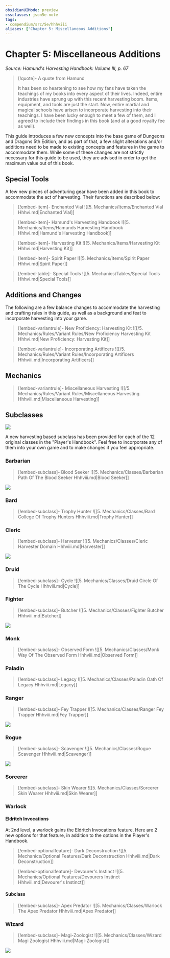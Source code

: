 ```yaml
---
obsidianUIMode: preview
cssclasses: json5e-note
tags:
- compendium/src/5e/hhhviii
aliases: ["Chapter 5: Miscellaneous Additions"]
---
```

# Chapter 5: Miscellaneous Additions
*Source: Hamund's Harvesting Handbook: Volume III, p. 67* 

> [!quote]- A quote from Hamund  
> 
> It has been so heartening to see how my fans have taken the teachings of my books into every aspect of their lives. Indeed, entire industries have sprung up with this recent harvesting boom. Items, equipment, and tools are just the start. Now, entire martial and magical schools have arisen to incorporate harvesting into their teachings. I have been lucky enough to meet a few of them, and I agreed to include their findings in this book (and at a good royalty fee as well).

This guide introduces a few new concepts into the base game of Dungeons and Dragons 5th Edition, and as part of that, a few slight alterations and/or additions need to be made to existing concepts and features in the game to accommodate them. While some of these changes are not strictly necessary for this guide to be used, they are advised in order to get the maximum value out of this book.

## Special Tools

A few new pieces of adventuring gear have been added in this book to accommodate the act of harvesting. Their functions are described below:

> [!embed-item]- Enchanted Vial
> ![[5. Mechanics/Items/Enchanted Vial Hhhvi.md\|Enchanted Vial]]

> [!embed-item]- Hamund's Harvesting Handbook
> ![[5. Mechanics/Items/Hamunds Harvesting Handbook Hhhvi.md\|Hamund's Harvesting Handbook]]

> [!embed-item]- Harvesting Kit
> ![[5. Mechanics/Items/Harvesting Kit Hhhvi.md\|Harvesting Kit]]

> [!embed-item]- Spirit Paper
> ![[5. Mechanics/Items/Spirit Paper Hhhvi.md\|Spirit Paper]]

> [!embed-table]- Special Tools
> ![[5. Mechanics/Tables/Special Tools Hhhvi.md\|Special Tools]]

## Additions and Changes

The following are a few balance changes to accommodate the harvesting and crafting rules in this guide, as well as a background and feat to incorporate harvesting into your game.

> [!embed-variantrule]- New Proficiency: Harvesting Kit
> ![[/5. Mechanics/Rules/Variant Rules/New Proficiency Harvesting Kit Hhhvi.md\|New Proficiency: Harvesting Kit]]

> [!embed-variantrule]- Incorporating Artificers
> ![[/5. Mechanics/Rules/Variant Rules/Incorporating Artificers Hhhviii.md\|Incorporating Artificers]]

## Mechanics

> [!embed-variantrule]- Miscellaneous Harvesting
> ![[/5. Mechanics/Rules/Variant Rules/Miscellaneous Harvesting Hhhviii.md\|Miscellaneous Harvesting]]

## Subclasses

![](https://raw.githubusercontent.com/TheGiddyLimit/homebrew/master/_img/HHH/HHHVIII/Subclasses.webp#center)

A new harvesting based subclass has been provided for each of the 12 original classes in the "Player's Handbook". Feel free to incorporate any of them into your own game and to make changes if you feel appropriate.

### Barbarian

> [!embed-subclass]- Blood Seeker
> ![[5. Mechanics/Classes/Barbarian Path Of The Blood Seeker Hhhviii.md\|Blood Seeker]]

![](https://raw.githubusercontent.com/TheGiddyLimit/homebrew/master/_img/HHH/HHHVIII/PathoftheBloodSeeker.webp#center)

### Bard

> [!embed-subclass]- Trophy Hunter
> ![[5. Mechanics/Classes/Bard College Of Trophy Hunters Hhhviii.md\|Trophy Hunter]]

### Cleric

> [!embed-subclass]- Harvester
> ![[5. Mechanics/Classes/Cleric Harvester Domain Hhhviii.md\|Harvester]]

![](https://raw.githubusercontent.com/TheGiddyLimit/homebrew/master/_img/HHH/HHHVIII/HarvesterDomain.webp#center)

### Druid

> [!embed-subclass]- Cycle
> ![[5. Mechanics/Classes/Druid Circle Of The Cycle Hhhviii.md\|Cycle]]

### Fighter

> [!embed-subclass]- Butcher
> ![[5. Mechanics/Classes/Fighter Butcher Hhhviii.md\|Butcher]]

![](https://raw.githubusercontent.com/TheGiddyLimit/homebrew/master/_img/HHH/HHHVIII/Butcher.webp#center)

### Monk

> [!embed-subclass]- Observed Form
> ![[5. Mechanics/Classes/Monk Way Of The Observed Form Hhhviii.md\|Observed Form]]

### Paladin

> [!embed-subclass]- Legacy
> ![[5. Mechanics/Classes/Paladin Oath Of Legacy Hhhviii.md\|Legacy]]

### Ranger

> [!embed-subclass]- Fey Trapper
> ![[5. Mechanics/Classes/Ranger Fey Trapper Hhhviii.md\|Fey Trapper]]

![](https://raw.githubusercontent.com/TheGiddyLimit/homebrew/master/_img/HHH/HHHVIII/FeyTrapper.webp#center)

### Rogue

> [!embed-subclass]- Scavenger
> ![[5. Mechanics/Classes/Rogue Scavenger Hhhviii.md\|Scavenger]]

![](https://raw.githubusercontent.com/TheGiddyLimit/homebrew/master/_img/HHH/HHHVIII/Scavenger.webp#center)

### Sorcerer

> [!embed-subclass]- Skin Wearer
> ![[5. Mechanics/Classes/Sorcerer Skin Wearer Hhhviii.md\|Skin Wearer]]

### Warlock

#### Eldritch Invocations

At 2nd level, a warlock gains the Eldritch Invocations feature. Here are 2 new options for that feature, in addition to the options in the Player's Handbook.

> [!embed-optionalfeature]- Dark Deconstruction
> ![[5. Mechanics/Optional Features/Dark Deconstruction Hhhviii.md\|Dark Deconstruction]]

> [!embed-optionalfeature]- Devourer's Instinct
> ![[5. Mechanics/Optional Features/Devourers Instinct Hhhviii.md\|Devourer's Instinct]]

#### Subclass

> [!embed-subclass]- Apex Predator
> ![[5. Mechanics/Classes/Warlock The Apex Predator Hhhviii.md\|Apex Predator]]

### Wizard

> [!embed-subclass]- Magi-Zoologist
> ![[5. Mechanics/Classes/Wizard Magi Zoologist Hhhviii.md\|Magi-Zoologist]]

![](https://raw.githubusercontent.com/TheGiddyLimit/homebrew/master/_img/HHH/HHHVIII/Magi-Zoologist.webp#center)